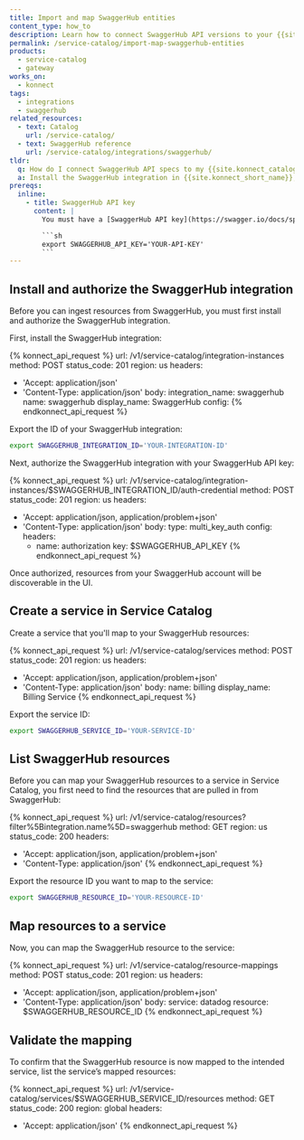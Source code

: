 ```yaml
---
title: Import and map SwaggerHub entities
content_type: how_to
description: Learn how to connect SwaggerHub API versions to your {{site.konnect_catalog}} service in {{site.konnect_short_name}}.
permalink: /service-catalog/import-map-swaggerhub-entities
products:
  - service-catalog
  - gateway
works_on:
  - konnect
tags:
  - integrations
  - swaggerhub
related_resources:
  - text: Catalog
    url: /service-catalog/
  - text: SwaggerHub reference
    url: /service-catalog/integrations/swaggerhub/
tldr:
  q: How do I connect SwaggerHub API specs to my {{site.konnect_catalog}} service?
  a: Install the SwaggerHub integration in {{site.konnect_short_name}}, authorize using your SwaggerHub API key, and link API versions to your service.
prereqs:
  inline:
    - title: SwaggerHub API key
      content: |
        You must have a [SwaggerHub API key](https://swagger.io/docs/specification/v3_0/authentication/api-keys/) to authenticate your SwaggerHub account with {{site.konnect_short_name}}. Export it as an environment variable:

        ```sh
        export SWAGGERHUB_API_KEY='YOUR-API-KEY'
        ```
---
```


## Install and authorize the SwaggerHub integration

Before you can ingest resources from SwaggerHub, you must first install and authorize the SwaggerHub integration.

First, install the SwaggerHub integration:

<!--vale off-->
{% konnect_api_request %}
url: /v1/service-catalog/integration-instances
method: POST
status_code: 201
region: us
headers:
  - 'Accept: application/json'
  - 'Content-Type: application/json'
body:
  integration_name: swaggerhub
  name: swaggerhub
  display_name: SwaggerHub
  config:
{% endkonnect_api_request %}
<!--vale on-->

Export the ID of your SwaggerHub integration:

```sh
export SWAGGERHUB_INTEGRATION_ID='YOUR-INTEGRATION-ID'
```

Next, authorize the SwaggerHub integration with your SwaggerHub API key:

<!--vale off-->
{% konnect_api_request %}
url: /v1/service-catalog/integration-instances/$SWAGGERHUB_INTEGRATION_ID/auth-credential
method: POST
status_code: 201
region: us
headers:
  - 'Accept: application/json, application/problem+json'
  - 'Content-Type: application/json'
body:
  type: multi_key_auth
  config:
    headers:
      - name: authorization
        key: $SWAGGERHUB_API_KEY
{% endkonnect_api_request %}
<!--vale on-->

Once authorized, resources from your SwaggerHub account will be discoverable in the UI.

## Create a service in Service Catalog

Create a service that you'll map to your SwaggerHub resources:

<!--vale off-->
{% konnect_api_request %}
url: /v1/service-catalog/services
method: POST
status_code: 201
region: us
headers:
  - 'Accept: application/json, application/problem+json'
  - 'Content-Type: application/json'
body:
  name: billing
  display_name: Billing Service
{% endkonnect_api_request %}
<!--vale on-->

Export the service ID:

```sh
export SWAGGERHUB_SERVICE_ID='YOUR-SERVICE-ID'
```

## List SwaggerHub resources

Before you can map your SwaggerHub resources to a service in Service Catalog, you first need to find the resources that are pulled in from SwaggerHub:

<!--vale off-->
{% konnect_api_request %}
url: /v1/service-catalog/resources?filter%5Bintegration.name%5D=swaggerhub
method: GET
region: us
status_code: 200
headers:
  - 'Accept: application/json, application/problem+json'
  - 'Content-Type: application/json'
{% endkonnect_api_request %}
<!--vale on-->

Export the resource ID you want to map to the service:

```sh
export SWAGGERHUB_RESOURCE_ID='YOUR-RESOURCE-ID'
```

## Map resources to a service

Now, you can map the SwaggerHub resource to the service:

<!--vale off-->
{% konnect_api_request %}
url: /v1/service-catalog/resource-mappings
method: POST
status_code: 201
region: us
headers:
  - 'Accept: application/json, application/problem+json'
  - 'Content-Type: application/json'
body:
  service: datadog
  resource: $SWAGGERHUB_RESOURCE_ID
{% endkonnect_api_request %}
<!--vale on-->


## Validate the mapping

To confirm that the SwaggerHub resource is now mapped to the intended service, list the service’s mapped resources:

<!--vale off-->
{% konnect_api_request %}
url: /v1/service-catalog/services/$SWAGGERHUB_SERVICE_ID/resources
method: GET
status_code: 200
region: global
headers:
  - 'Accept: application/json'
{% endkonnect_api_request %}
<!--vale on-->
